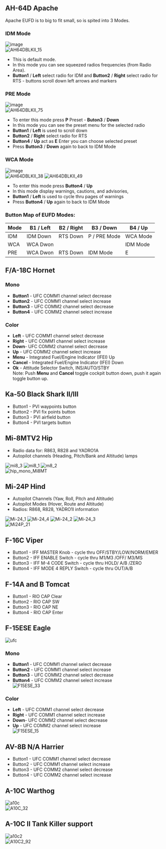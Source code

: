 ## AH-64D Apache
Apache EUFD is to big to fit small, so is spited into 3 Modes.
### IDM Mode
![image](https://user-images.githubusercontent.com/475312/174402796-70cffc15-f238-44b2-aeab-8eed55706fcb.png)  
![AH64DBLKII_15](https://user-images.githubusercontent.com/475312/174402823-330a0fcc-ee56-4591-93e9-650e8cb9f975.png)
* This is default mode. 
* In this mode you can see squeezed radios frequencies (from Radio Area). 
* **Button1** / **Left** select radio for IDM  and **Button2** / **Right** select radio for RTS - buttons scroll down left arrows and markers

### PRE Mode
![image](https://user-images.githubusercontent.com/475312/174403195-22e5e4c3-ef0b-4046-93e2-0b494d9b1e5f.png)  
![AH64DBLKII_75](https://user-images.githubusercontent.com/475312/174403242-5da96391-e8ca-4b35-821d-0952655b7aef.png)  
* To enter this mode press **P** Preset - **Buton3** / **Down**
* In this mode you can see the preset menu for the selected radio
* **Button1** / **Left** is used to scroll down
* **Button2** / **Right** select radio for RTS
* **Button4** / **Up** act as **E** Enter you can choose selected preset
* Press **Button3** / **Down** again to back to IDM Mode

### WCA Mode
![image](https://user-images.githubusercontent.com/475312/174404777-e95bb92b-1961-4322-af17-54f5e5b3335c.png)  
![AH64DBLKII_38](https://user-images.githubusercontent.com/475312/174404833-d3483c00-ebdb-40b6-92de-9b85f11ce601.png)
![AH64DBLKII_49](https://user-images.githubusercontent.com/475312/174405106-68364682-e1e2-4977-b92e-e558cf97d133.png)  
* To enter this mode press **Button4** / **Up**
* In this mode display warnings, cautions, and advisories, 
* **Button1** / **Left** is used to cycle thru pages of warnings
* Press **Button4** / **Up** again to back to IDM Mode

### Button Map of EUFD Modes:
| Mode | B1 / Left | B2 / Right | B3 / Down    | B4 / Up  |
|------|-----------|------------|--------------|----------|
| IDM  | IDM Down  |  RTS Down  | P / PRE Mode | WCA Mode |
| WCA  | WCA Dwon  |            |              | IDM Mode |
| PRE  | WCA Dwon  |  RTS Down  | IDM Mode     | E        |

## F/A-18C Hornet

### Mono
* **Button1** - UFC COMM1 channel select decrease
* **Button2** - UFC COMM1 channel select increase
* **Button3** - UFC COMM2 channel select decrease
* **Button4** - UFC COMM2 channel select increase

### Color
* **Left** - UFC COMM1 channel select decrease
* **Right** - UFC COMM1 channel select increase
* **Down**- UFC COMM2 channel select decrease
* **Up** - UFC COMM2 channel select increase
* **Menu** - Integrated Fuel/Engine Indicator (IFEI) Up
* **Cancel** - Integrated Fuel/Engine Indicator (IFEI) Down
* **Ok** - Attitude Selector Switch, INS/AUTO/STBY  
Note: Push **Menu** and **Cancel** toggle cockpit button down, push it again toggle button up.

## Ka-50 Black Shark II/III
* Button1 - PVI waypoints button
* Button2 - PVI fix points button
* Button3 - PVI airfield button
* Button4 - PVI targets button

## Mi-8MTV2 Hip
* Radio data for: R863, R828 and YADRO1A
* Autopilot channels (Heading, Pitch/Bank and Altitude) lamps

![mi8_3](https://user-images.githubusercontent.com/475312/215277461-8c5f082c-9389-41a9-a962-ef79aeeaf687.png)
![mi8_1](https://user-images.githubusercontent.com/475312/215277460-a7b59e76-8082-426e-abeb-08a596aa2779.png)
![m8_2](https://user-images.githubusercontent.com/475312/215277457-4bc96c0f-0dcc-4780-9ac1-9c4a8e39fc00.png)  
![hip_mono_Mi8MT](https://user-images.githubusercontent.com/475312/215359004-71675660-68f1-4739-8622-9f8b538971d5.png)

## Mi-24P Hind
* Autopilot Channels (Yaw, Roll, Pitch and Altitude)
* Autopilot Modes (Hover, Route and Altitude)
* Radios: R868, R828, YADRO1I information

![Mi-24_1](https://user-images.githubusercontent.com/475312/215358866-f1fa00a1-6153-4a29-9938-4791c9a480dc.png)
![Mi-24_4](https://user-images.githubusercontent.com/475312/215358879-027c53ee-652b-4295-8f67-81932640d2f0.png)
![Mi-24_2](https://user-images.githubusercontent.com/475312/215358870-2bbf3ce1-2d4e-469c-998c-645966693a06.png)
![Mi-24_3](https://user-images.githubusercontent.com/475312/215358872-17082a89-156d-4281-8ad0-9571fe0f9f60.png)  
![Mi24P_21](https://user-images.githubusercontent.com/475312/215358829-2c3713a5-ecd3-4cae-a59c-c9fdc89c1863.png)

## F-16C Viper
* Button1 - IFF MASTER Knob - cycle thru OFF/STBY/LOW/NORM/EMER
* Button2 - IFF ENABLE Switch - cycle thru M1/M3 /OFF/ M3/MS
* Button3 - IFF M-4 CODE Switch - cycle thru HOLD/ A/B /ZERO
* Button4 - IFF MODE 4 REPLY Switch - cycle thru OUT/A/B

## F-14A and B Tomcat
* Button1 - RIO CAP Clear
* Button2 - RIO CAP SW
* Button3 - RIO CAP NE
* Button4 - RIO CAP Enter

## F-15ESE Eagle
![ufc](https://github.com/emcek/dcspy/assets/475312/05b952d8-25c1-4c5d-a619-abed03de21fd)

### Mono
* **Button1** - UFC COMM1 channel select decrease
* **Button2** - UFC COMM1 channel select increase
* **Button3** - UFC COMM2 channel select decrease
* **Button4** - UFC COMM2 channel select increase  
![F15ESE_33](https://github.com/emcek/dcspy/assets/475312/4318a6a5-2657-493a-b4f4-287bc72359dc)

### Color
* **Left** - UFC COMM1 channel select decrease
* **Right** - UFC COMM1 channel select increase
* **Down**- UFC COMM2 channel select decrease
* **Up** - UFC COMM2 channel select increase  
![F15ESE_15](https://github.com/emcek/dcspy/assets/475312/d486be80-77b1-4863-b47d-56278b2f9401)

## AV-8B N/A Harrier
* Button1 - UFC COMM1 channel select decrease
* Button2 - UFC COMM1 channel select increase
* Button3 - UFC COMM2 channel select decrease
* Button4 - UFC COMM2 channel select increase


## A-10C Warthog
![a10c](https://github.com/emcek/dcspy/assets/475312/a4d3c563-18e8-469e-808b-6504be7ceaec)  
![A10C_32](https://github.com/emcek/dcspy/assets/475312/245c3bf8-ba75-483e-9d16-a7dfb7d1cd4b)

## A-10C II Tank Killer support
![a10c2](https://github.com/emcek/dcspy/assets/475312/b80f59e1-0d4d-4f00-a762-da4cfd87e10b)  
![A10C2_92](https://github.com/emcek/dcspy/assets/475312/ff47d6af-d0a3-440a-9835-552011db3b4f)

